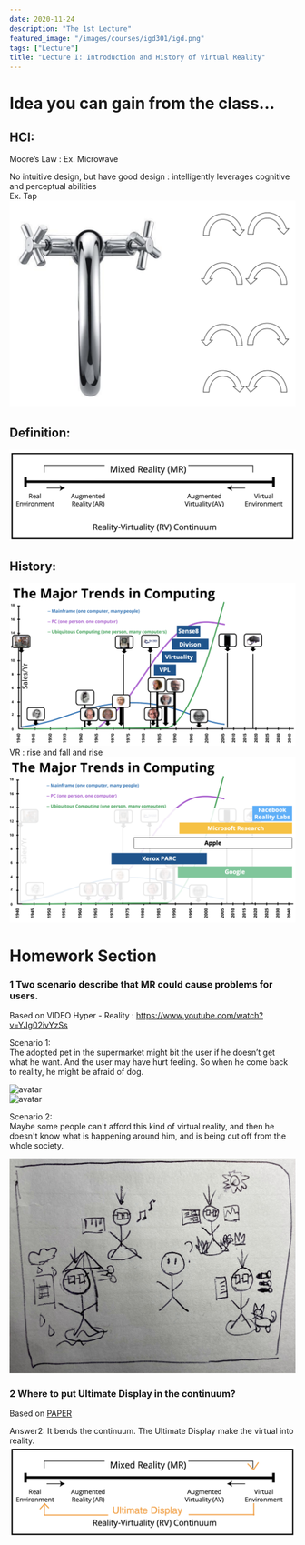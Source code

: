 ```yaml
---
date: 2020-11-24
description: "The 1st Lecture"
featured_image: "/images/courses/igd301/igd.png"
tags: ["Lecture"]
title: "Lecture I: Introduction and History of Virtual Reality"
---
```

# Idea you can gain from the class...
## HCI:
Moore’s Law : Ex. Microwave 

No intuitive design, but have good design : intelligently leverages cognitive and perceptual abilities  
Ex. Tap
![avatar](/images/courses/igd301/L1/hci.png)

## Definition:
![avatar](/images/courses/igd301/L1/continuum.png)

## History: 
![avatar](/images/courses/igd301/L1/History.png)
VR : rise and fall and rise
![avatar](/images/courses/igd301/L1/Current.png)


# Homework Section
### 1 Two scenario describe that MR could cause problems for users.  
Based on VIDEO Hyper - Reality : https://www.youtube.com/watch?v=YJg02ivYzSs

Scenario 1:  
The adopted pet in the supermarket might bit the user if he doesn’t get what he want. And the user may have hurt feeling. So when he come back to reality, he might be afraid of dog.

![avatar](/images/courses/igd301/P1/dog.png)   
![avatar](/images/courses/igd301/P1/dog1.png)  

Scenario 2:   
Maybe some people can't afford this kind of virtual reality, and then he doesn't know what is happening around him, and is being cut off from the whole society.

![avatar](/images/courses/igd301/P1/affordance.JPG)  


### 2 Where to put Ultimate Display in the continuum? 
Based on [PAPER](http://citeseer.ist.psu.edu/viewdoc/summary?doi=10.1.1.136.3720)

Answer2:
It bends the continuum. The Ultimate Display make the virtual into reality.
![avatar](/images/courses/igd301/L1/UD.png)


